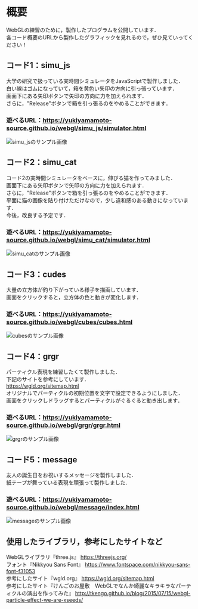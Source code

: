 # 概要
WebGLの練習のために，製作したプログラムを公開しています．<br>
各コード概要のURLから製作したグラフィックを見れるので，ぜひ見ていってください！<br>

## コード1：simu_js
大学の研究で扱っている実時間シミュレータをJavaScriptで製作しました．<br>
白い線はゴムになっていて，箱を黄色い矢印の方向に引っ張っています．<br>
画面下にある矢印ボタンで矢印の方向に力を加えられます．<br>
さらに，"Release"ボタンで箱を引っ張るのをやめることができます．<br>
### 遊べるURL：https://yukiyamamoto-source.github.io/webgl/simu_js/simulator.html <br>
![simu_jsのサンプル画像](https://yukiyamamoto-source.github.io/webgl/simu_js/simu_js_サンプル.PNG)

## コード2：simu_cat
コード2の実時間シミュレータをベースに，伸びる猫を作ってみました．<br>
画面下にある矢印ボタンで矢印の方向に力を加えられます．<br>
さらに，"Release"ボタンで箱を引っ張るのをやめることができます．<br>
平面に猫の画像を貼り付けただけなので，少し違和感のある動きになっています．<br>
今後，改良する予定です．<br>
### 遊べるURL：https://yukiyamamoto-source.github.io/webgl/simu_cat/simulator.html <br>
![simu_catのサンプル画像](https://yukiyamamoto-source.github.io/webgl/simu_cat/simu_cat_サンプル.PNG)

## コード3：cudes
大量の立方体が釣り下がっている様子を描画しています．<br>
画面をクリックすると，立方体の色と動きが変化します．<br>
### 遊べるURL：https://yukiyamamoto-source.github.io/webgl/cubes/cubes.html <br>
![cubesのサンプル画像](https://yukiyamamoto-source.github.io/webgl/cubes/cubes_サンプル.PNG)

## コード4：grgr
パーティクル表現を練習したくて製作しました．<br>
下記のサイトを参考にしています．<br>
https://wgld.org/sitemap.html <br>
オリジナルでパーティクルの初期位置を文字で設定できるようにしました．<br>
画面をクリックしドラッグするとパーティクルがぐるぐると動き出します．<br>
### 遊べるURL：https://yukiyamamoto-source.github.io/webgl/grgr/grgr.html <br>
![grgrのサンプル画像](https://yukiyamamoto-source.github.io/webgl/grgr/grgr_サンプル.png)

## コード5：message
友人の誕生日をお祝いするメッセージを製作しました．<br>
紙テープが舞っている表現を頑張って製作しました．<br>
### 遊べるURL：https://yukiyamamoto-source.github.io/webgl/message/index.html <br>
![messageのサンプル画像](https://yukiyamamoto-source.github.io/webgl/message/message_サンプル.PNG)

## 使用したライブラリ，参考にしたサイトなど
WebGLライブラリ『three.js』 https://threejs.org/<br>
フォント『Nikkyou Sans Font』 https://www.fontspace.com/nikkyou-sans-font-f31053<br>
参考にしたサイト『wgld.org』 https://wgld.org/sitemap.html<br>
参考にしたサイト『けんごのお屋敷　WebGLでなんか綺麗なキラキラなパーティクルの演出を作ってみた』 http://tkengo.github.io/blog/2015/07/15/webgl-particle-effect-we-are-xseeds/